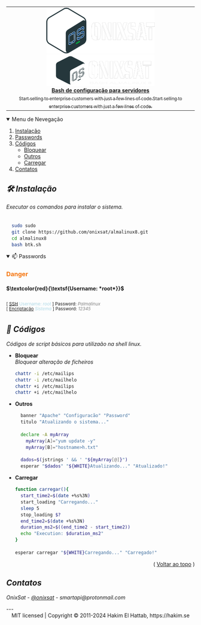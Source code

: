 <div align="center">
  <table width="1290">
    <td align="center">
      <a href="https://workos.com/?utm_campaign=github_repo&utm_medium=referral&utm_content=revealjs&utm_source=github">
        <div>
          <img src="logo4.png" width="290" alt="WorkOS">
          <img src="logo5.png" width="290" alt="WorkOS">
        </div>
        <b>Bash de configuração para servidores</b>
        <div>
          <sub>Start selling to enterprise customers with just a few lines of code.Start selling to enterprise customers with just a few lines of code.</sup>
        </div>
      </a>
    </td>
  </table>
  <a id="readme-top"></a>
</div>



<details open>
  <summary>Menu de Nevegação</summary>
  <ol>
    <li><a href="#INSTALAR">Instalação</a></li>
    <li><a href="#PASSWORDS">Passwords</a></li>
    <li>
      <a href="#CODIGOS">Códigos</a>
      <ul>
        <li><a href="#BLOQUEAR">Bloquear</a></li>
        <li><a href="#OUTROS">Outros</a></li>
        <li><a href="#CARREGAR">Carregar</a></li>
      </ul>
    </li>
    <li><a href="#CONTATOS">Contatos</a></li>
  </ol>
</details>




<div id="INSTALAR">

<h2 style="font-style:italic;">🛠️ Instalação</h2>
<h6 style="font-style:italic;">Executar os comandos para instalar o sistema.</h6>

```bash
  sudo sudo
  git clone https://github.com/onixsat/almalinux8.git
  cd almalinux8
  bash btk.sh
 ```

</div>

<details id="PASSWORDS" open>
<summary>📫 Passwords</summary>

<h3 style="color:#f5750e">Danger</h3>


#### $\textcolor{red}{\textsf{Username: *root*}}$

<sub>[ [SSH](root) <span style='color:lightblue'>Username: *root* </span> ] Password: <span style="color:gray">*Palmalinux*</span></sub>\
<sup>[ [Encriptação](root) <span style="color:lightblue">*Sistema*</span> ] Password: <span style="color:gray">*12345*</span></sup>

<code></code>
</details>


<div id='CODIGOS'>

<h2 style="font-style:italic;">🚀 Códigos</h2>

_Códigos de script básicos para utilizaão na shell linux._

</div>

<div id="BLOQUEAR">

* __Bloquear__\
  *Bloquear alteração de ficheiros*

  ```bash
  chattr -i /etc/mailips
  chattr -i /etc/mailhelo
  chattr +i /etc/mailips
  chattr +i /etc/mailhelo
  ```

</div>

<div id="OUTROS">

* __Outros__
  ```bash
    banner "Apache" "Configuracão" "Password"
    titulo "Atualizando o sistema..."

    declare -A myArray
      myArray[A]="yum update -y"
      myArray[B]="hostname>h.txt"
      
    dados=$(jstrings ' && ' "${myArray[@]}")
    esperar "$dados" "${WHITE}Atualizando..." "Atualizado!"
  ```

</div>

<div id="CARREGAR">

* __Carregar__
  ```bash
  function carregar(){
    start_time2=$(date +%s%3N)
    start_loading "Carregando..."
    sleep 5
    stop_loading $?
    end_time2=$(date +%s%3N)
    duration_ms2=$((end_time2 - start_time2))
    echo "Execution: $duration_ms2"
  }

  esperar carregar "${WHITE}Carregando..." "Carregado!"
  ```

</div>

<div id="CONTATOS">

  <div align="right">( <a href="#readme-top">Voltar ao topo</a> )</div>
  <h2 style="font-style:italic;">Contatos</h2>

_OnixSat - [@onixsat](https://onixsat.pt) - smartapi@protonmail.com_
</div>
--- 
<div align="center">
  MIT licensed | Copyright © 2011-2024 Hakim El Hattab, https://hakim.se
</div>
